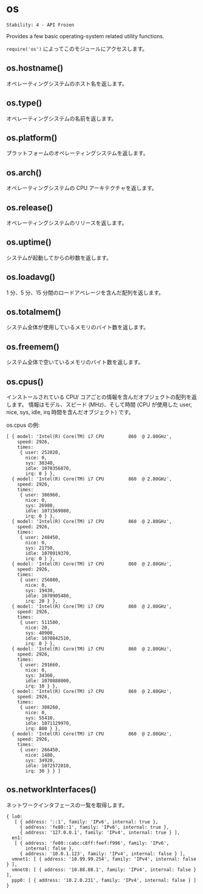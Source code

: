 # os

    Stability: 4 - API Frozen

Provides a few basic operating-system related utility functions.

<!--
Use `require('os')` to access this module.
-->

`require('os')` によってこのモジュールにアクセスします。

## os.hostname()

<!--
Returns the hostname of the operating system.
-->

オペレーティングシステムのホスト名を返します。

## os.type()

<!--
Returns the operating system name.
-->

オペレーティングシステムの名前を返します。

## os.platform()

<!--
Returns the operating system platform.
-->

プラットフォームのオペレーティングシステムを返します。

## os.arch()

<!--
Returns the operating system CPU architecture.
-->

オペレーティングシステムの CPU アーキテクチャを返します。

## os.release()

<!--
Returns the operating system release.
-->

オペレーティングシステムのリリースを返します。

## os.uptime()

<!--
Returns the system uptime in seconds.
-->

システムが起動してからの秒数を返します。

## os.loadavg()

<!--
Returns an array containing the 1, 5, and 15 minute load averages.
-->

1 分、5 分、15 分間のロードアベレージを含んだ配列を返します。

## os.totalmem()

<!--
Returns the total amount of system memory in bytes.
-->

システム全体が使用しているメモリのバイト数を返します。

## os.freemem()

<!--
Returns the amount of free system memory in bytes.
-->

システム全体で空いているメモリのバイト数を返します。

## os.cpus()

<!--
Returns an array of objects containing information about each CPU/core installed: model, speed (in MHz), and times (an object containing the number of CPU ticks spent in: user, nice, sys, idle, and irq).
-->

インストールされている CPU/ コアごとの情報を含んだオブジェクトの配列を返します。
情報はモデル、スピード (MHz)、そして時間 (CPU が使用した user, nice, sys, idle, irq 時間を含んだオブジェクト) です。

<!--
Example inspection of os.cpus:
-->

os.cpus の例:

    [ { model: 'Intel(R) Core(TM) i7 CPU         860  @ 2.80GHz',
        speed: 2926,
        times:
         { user: 252020,
           nice: 0,
           sys: 30340,
           idle: 1070356870,
           irq: 0 } },
      { model: 'Intel(R) Core(TM) i7 CPU         860  @ 2.80GHz',
        speed: 2926,
        times:
         { user: 306960,
           nice: 0,
           sys: 26980,
           idle: 1071569080,
           irq: 0 } },
      { model: 'Intel(R) Core(TM) i7 CPU         860  @ 2.80GHz',
        speed: 2926,
        times:
         { user: 248450,
           nice: 0,
           sys: 21750,
           idle: 1070919370,
           irq: 0 } },
      { model: 'Intel(R) Core(TM) i7 CPU         860  @ 2.80GHz',
        speed: 2926,
        times:
         { user: 256880,
           nice: 0,
           sys: 19430,
           idle: 1070905480,
           irq: 20 } },
      { model: 'Intel(R) Core(TM) i7 CPU         860  @ 2.80GHz',
        speed: 2926,
        times:
         { user: 511580,
           nice: 20,
           sys: 40900,
           idle: 1070842510,
           irq: 0 } },
      { model: 'Intel(R) Core(TM) i7 CPU         860  @ 2.80GHz',
        speed: 2926,
        times:
         { user: 291660,
           nice: 0,
           sys: 34360,
           idle: 1070888000,
           irq: 10 } },
      { model: 'Intel(R) Core(TM) i7 CPU         860  @ 2.80GHz',
        speed: 2926,
        times:
         { user: 308260,
           nice: 0,
           sys: 55410,
           idle: 1071129970,
           irq: 880 } },
      { model: 'Intel(R) Core(TM) i7 CPU         860  @ 2.80GHz',
        speed: 2926,
        times:
         { user: 266450,
           nice: 1480,
           sys: 34920,
           idle: 1072572010,
           irq: 30 } } ]

## os.networkInterfaces()

<!--
Get a list of network interfaces:
-->

ネットワークインタフェースの一覧を取得します。

    { lo0: 
       [ { address: '::1', family: 'IPv6', internal: true },
         { address: 'fe80::1', family: 'IPv6', internal: true },
         { address: '127.0.0.1', family: 'IPv4', internal: true } ],
      en1: 
       [ { address: 'fe80::cabc:c8ff:feef:f996', family: 'IPv6',
           internal: false },
         { address: '10.0.1.123', family: 'IPv4', internal: false } ],
      vmnet1: [ { address: '10.99.99.254', family: 'IPv4', internal: false } ],
      vmnet8: [ { address: '10.88.88.1', family: 'IPv4', internal: false } ],
      ppp0: [ { address: '10.2.0.231', family: 'IPv4', internal: false } ] }

